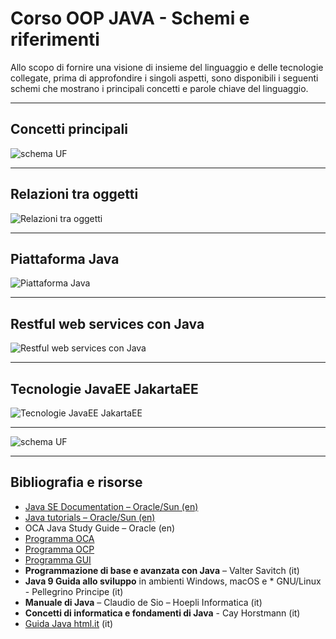 # Corso OOP JAVA - Schemi e riferimenti

Allo scopo di fornire una visione di insieme del linguaggio e delle tecnologie collegate, prima di approfondire i singoli aspetti,
sono disponibili i seguenti schemi che mostrano i principali concetti e parole chiave del linguaggio.

---

## Concetti principali

![schema UF](https://raw.githubusercontent.com/maboglia/CorsoJava/master/appunti/img/JavaRecap.drawio.png)

---

## Relazioni tra oggetti

![Relazioni tra oggetti](https://raw.githubusercontent.com/maboglia/CorsoJava/master/appunti/img/UML_ClassDiagram/Class-Diagram-Relationships.png)

---

## Piattaforma Java

![Piattaforma Java](https://raw.githubusercontent.com/maboglia/CorsoJava/master/appunti/img/Plateform-Java.png)

---

## Restful web services con Java

![Restful web services con Java](https://raw.githubusercontent.com/maboglia/CorsoJava/master/appunti/img/RESTful-Introduction.png)

---

## Tecnologie JavaEE JakartaEE

![Tecnologie JavaEE JakartaEE](https://raw.githubusercontent.com/maboglia/CorsoJava/master/appunti/img/JEE/02_01-JavaEE7_tecnologie.jpg)

---

![schema UF](https://raw.githubusercontent.com/maboglia/CorsoJava/master/appunti/img/2020_UF_Java.jpg)

---

## Bibliografia e risorse

* [Java SE Documentation – Oracle/Sun (en)](https://docs.oracle.com/en/java/)
* [Java tutorials – Oracle/Sun (en)](https://docs.oracle.com/javase/tutorial/tutorialLearningPaths.html)
* OCA Java Study Guide – Oracle (en)
* [Programma OCA](100_programma_OCA.md)
* [Programma OCP](100_programma_OCP.md)
* [Programma GUI](100_programma_GUI.md)
* **Programmazione di base e avanzata con Java** – Valter Savitch (it)
* **Java 9 Guida allo sviluppo** in ambienti Windows, macOS e * GNU/Linux - Pellegrino Principe (it)
* **Manuale di Java** – Claudio de Sio – Hoepli Informatica (it)
* **Concetti di informatica e fondamenti di Java** - Cay Horstmann (it)
* [Guida Java html.it](https://www.html.it/guide/guida-java/) (it)